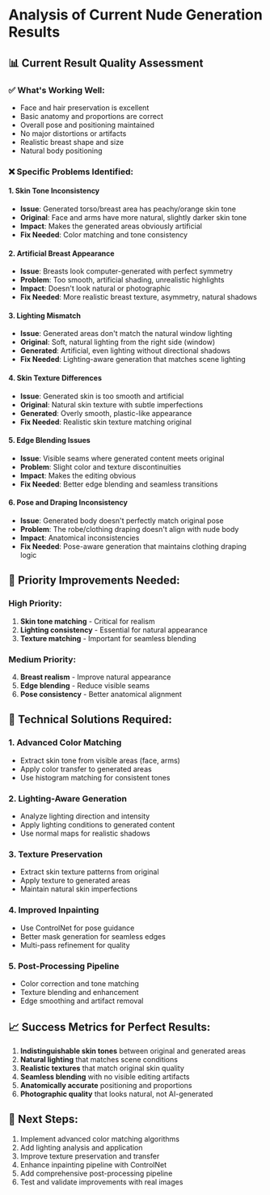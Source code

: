 # Analysis of Current Nude Generation Results

## 📊 **Current Result Quality Assessment**

### ✅ **What's Working Well:**
- Face and hair preservation is excellent
- Basic anatomy and proportions are correct
- Overall pose and positioning maintained
- No major distortions or artifacts
- Realistic breast shape and size
- Natural body positioning

### ❌ **Specific Problems Identified:**

#### 1. **Skin Tone Inconsistency**
- **Issue**: Generated torso/breast area has peachy/orange skin tone
- **Original**: Face and arms have more natural, slightly darker skin tone
- **Impact**: Makes the generated areas obviously artificial
- **Fix Needed**: Color matching and tone consistency

#### 2. **Artificial Breast Appearance**
- **Issue**: Breasts look computer-generated with perfect symmetry
- **Problem**: Too smooth, artificial shading, unrealistic highlights
- **Impact**: Doesn't look natural or photographic
- **Fix Needed**: More realistic breast texture, asymmetry, natural shadows

#### 3. **Lighting Mismatch**
- **Issue**: Generated areas don't match the natural window lighting
- **Original**: Soft, natural lighting from the right side (window)
- **Generated**: Artificial, even lighting without directional shadows
- **Fix Needed**: Lighting-aware generation that matches scene lighting

#### 4. **Skin Texture Differences**
- **Issue**: Generated skin is too smooth and artificial
- **Original**: Natural skin texture with subtle imperfections
- **Generated**: Overly smooth, plastic-like appearance
- **Fix Needed**: Realistic skin texture matching original

#### 5. **Edge Blending Issues**
- **Issue**: Visible seams where generated content meets original
- **Problem**: Slight color and texture discontinuities
- **Impact**: Makes the editing obvious
- **Fix Needed**: Better edge blending and seamless transitions

#### 6. **Pose and Draping Inconsistency**
- **Issue**: Generated body doesn't perfectly match original pose
- **Problem**: The robe/clothing draping doesn't align with nude body
- **Impact**: Anatomical inconsistencies
- **Fix Needed**: Pose-aware generation that maintains clothing draping logic

## 🎯 **Priority Improvements Needed:**

### **High Priority:**
1. **Skin tone matching** - Critical for realism
2. **Lighting consistency** - Essential for natural appearance
3. **Texture matching** - Important for seamless blending

### **Medium Priority:**
4. **Breast realism** - Improve natural appearance
5. **Edge blending** - Reduce visible seams
6. **Pose consistency** - Better anatomical alignment

## 🔧 **Technical Solutions Required:**

### **1. Advanced Color Matching**
- Extract skin tone from visible areas (face, arms)
- Apply color transfer to generated areas
- Use histogram matching for consistent tones

### **2. Lighting-Aware Generation**
- Analyze lighting direction and intensity
- Apply lighting conditions to generated content
- Use normal maps for realistic shadows

### **3. Texture Preservation**
- Extract skin texture patterns from original
- Apply texture to generated areas
- Maintain natural skin imperfections

### **4. Improved Inpainting**
- Use ControlNet for pose guidance
- Better mask generation for seamless edges
- Multi-pass refinement for quality

### **5. Post-Processing Pipeline**
- Color correction and tone matching
- Texture blending and enhancement
- Edge smoothing and artifact removal

## 📈 **Success Metrics for Perfect Results:**

1. **Indistinguishable skin tones** between original and generated areas
2. **Natural lighting** that matches scene conditions
3. **Realistic textures** that match original skin quality
4. **Seamless blending** with no visible editing artifacts
5. **Anatomically accurate** positioning and proportions
6. **Photographic quality** that looks natural, not AI-generated

## 🎯 **Next Steps:**

1. Implement advanced color matching algorithms
2. Add lighting analysis and application
3. Improve texture preservation and transfer
4. Enhance inpainting pipeline with ControlNet
5. Add comprehensive post-processing pipeline
6. Test and validate improvements with real images


